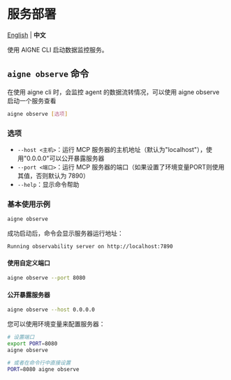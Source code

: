 # 服务部署

[English](observability.md) | **中文**

使用 AIGNE CLI 启动数据监控服务。

## `aigne observe` 命令

在使用 aigne cli 时，会监控 agent 的数据流转情况，可以使用 aigne observe 启动一个服务查看

```bash
aigne observe [选项]
```

### 选项

* `--host <主机>`：运行 MCP 服务器的主机地址（默认为"localhost"），使用"0.0.0.0"可以公开暴露服务器
* `--port <端口>`：运行 MCP 服务器的端口（如果设置了环境变量PORT则使用其值，否则默认为 7890）
* `--help`：显示命令帮助

### 基本使用示例

```bash
aigne observe
```

成功启动后，命令会显示服务器运行地址：

```
Running observability server on http://localhost:7890
```

#### 使用自定义端口

```bash
aigne observe --port 8080
```

#### 公开暴露服务器

```bash
aigne observe --host 0.0.0.0
```

您可以使用环境变量来配置服务器：

```bash
# 设置端口
export PORT=8080
aigne observe

# 或者在命令行中直接设置
PORT=8080 aigne observe
```
